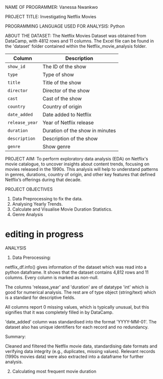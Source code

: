 NAME OF PROGRAMMER: Vanessa Nwankwo

PROJECT TITLE: Investigating Netflix Movies

PROGRAMMING LANGUAGE USED FOR ANALYSIS: Python

ABOUT THE DATASET: The Netflix Movies Dataset was obtained from DataCamp, with 4812 rows and 11 columns. The Excel file can be found in the 'dataset' folder contained within the Netflix_movie_analysis folder.

| Column | Description |
|--------|-------------|
| `show_id` | The ID of the show |
| `type` | Type of show |
| `title` | Title of the show |
| `director` | Director of the show |
| `cast` | Cast of the show |
| `country` | Country of origin |
| `date_added` | Date added to Netflix |
| `release_year` | Year of Netflix release |
| `duration` | Duration of the show in minutes |
| `description` | Description of the show |
| `genre` | Show genre |

PROJECT AIM: To perform exploratory data analysis (EDA) on Netflix's movie catalogue, to uncover insights about content trends, focusing on movies released in the 1990s. This analysis will help to understand patterns in genres, durations, country of origin, and other key features that defined Netflix’s offerings during that decade.

PROJECT OBJECTIVES

1. Data Preprocessing to fix the data.
2. Analysing Yearly Trends.
3. Calculate and Visualise Movie Duration Statistics.
4. Genre Analysis

# editing in progress

ANALYSIS

1. Data Prerocessing:

netflix_df.info() gives information of the dataset which was read into a python dataframe. It shows that the dataset contains 4,812 rows and 11 columns. Every column is marked as non-null. 

The columns 'release_year' and 'duration' are of datatype 'int' which is good for numerical analysis. The rest are of type object (string/text) which is a standard for descriptive fields.

All columns report 0 missing values, which is typically unusual, but this signifies that it was completely filled in by DataCamp.

'date_added' column was standardised into the format 'YYYY-MM-01'. The dataset also has unique identifiers for each record and no redundancy.

Summary:

Cleaned and filtered the Netflix movie data, standardising date formats and verifying data integrity (e.g., duplicates, missing values). Relevant records (1990s movies data) were also extracted into a dataframe for further analysis.

2. Calculating most frequent movie duration
   




